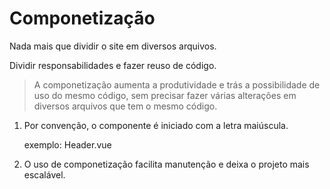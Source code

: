 # Componetização

Nada mais que dividir o site em diversos arquivos.

Dividir responsabilidades e fazer reuso de código.

> A componetização aumenta a produtividade e trás a possibilidade de uso do mesmo código, sem precisar fazer várias alterações em diversos arquivos que tem o mesmo código.

1. Por convenção, o componente é iniciado com a letra maiúscula.
   
   exemplo: Header.vue

2. O uso de componetização facilita manutenção e deixa o projeto mais escalável.
